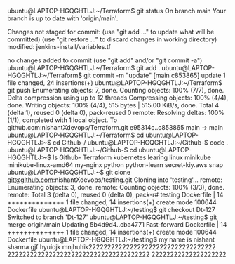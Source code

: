 ubuntu@LAPTOP-HGQGHTLJ:~/Terraform$ git status
On branch main
Your branch is up to date with 'origin/main'.

Changes not staged for commit:
  (use "git add <file>..." to update what will be committed)
  (use "git restore <file>..." to discard changes in working directory)
        modified:   jenkins-install/variables.tf

no changes added to commit (use "git add" and/or "git commit -a")
ubuntu@LAPTOP-HGQGHTLJ:~/Terraform$ git add .
ubuntu@LAPTOP-HGQGHTLJ:~/Terraform$ git commit -m "update"
[main c853865] update
 1 file changed, 24 insertions(+)
ubuntu@LAPTOP-HGQGHTLJ:~/Terraform$ git push
Enumerating objects: 7, done.
Counting objects: 100% (7/7), done.
Delta compression using up to 12 threads
Compressing objects: 100% (4/4), done.
Writing objects: 100% (4/4), 515 bytes | 515.00 KiB/s, done.
Total 4 (delta 1), reused 0 (delta 0), pack-reused 0
remote: Resolving deltas: 100% (1/1), completed with 1 local object.
To github.com:nishantXdevops/Terraform.git
   e95314c..c853865  main -> main
ubuntu@LAPTOP-HGQGHTLJ:~/Terraform$ cd
ubuntu@LAPTOP-HGQGHTLJ:~$ cd Github-/
ubuntu@LAPTOP-HGQGHTLJ:~/Github-$ code .
ubuntu@LAPTOP-HGQGHTLJ:~/Github-$ cd
ubuntu@LAPTOP-HGQGHTLJ:~$ ls
Github-  Terraform  kubernetes  learing  linux  minikube  minikube-linux-amd64  my-nginx  python  python-learn  secret-kiy.aws  snap
ubuntu@LAPTOP-HGQGHTLJ:~$ git clone git@github.com:nishantXdevops/testing.git
Cloning into 'testing'...
remote: Enumerating objects: 3, done.
remote: Counting objects: 100% (3/3), done.
remote: Total 3 (delta 0), reused 0 (delta 0), pack-r# testing
Dockerfile | 14 ++++++++++++++
 1 file changed, 14 insertions(+)
 create mode 100644 Dockerfile
ubuntu@LAPTOP-HGQGHTLJ:~/testing$ git checkout Dt-127
Switched to branch 'Dt-127'
ubuntu@LAPTOP-HGQGHTLJ:~/testing$ git merge origin/main
Updating 5b4d9d4..cba4771
Fast-forward
 Dockerfile | 14 ++++++++++++++
 1 file changed, 14 insertions(+)
 create mode 100644 Dockerfile
ubuntu@LAPTOP-HGQGHTLJ:~/testing$ 
my name is nishant sharma
gjf hyuiojk mnjhuhik2222222222222222222222222222222222
22222222222222222222222222222222222222
22222222222222222222